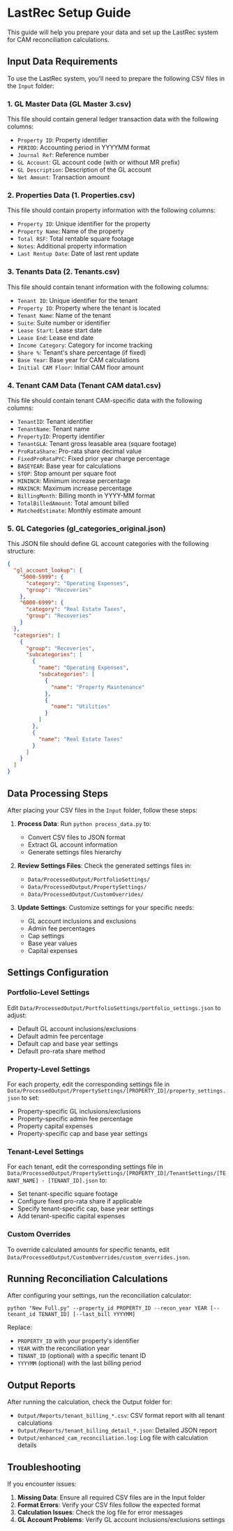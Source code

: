 # LastRec Setup Guide

This guide will help you prepare your data and set up the LastRec system for CAM reconciliation calculations.

## Input Data Requirements

To use the LastRec system, you'll need to prepare the following CSV files in the `Input` folder:

### 1. GL Master Data (GL Master 3.csv)

This file should contain general ledger transaction data with the following columns:
- `Property ID`: Property identifier
- `PERIOD`: Accounting period in YYYYMM format
- `Journal Ref`: Reference number
- `GL Account`: GL account code (with or without MR prefix)
- `GL Description`: Description of the GL account
- `Net Amount`: Transaction amount

### 2. Properties Data (1. Properties.csv)

This file should contain property information with the following columns:
- `Property ID`: Unique identifier for the property
- `Property Name`: Name of the property
- `Total RSF`: Total rentable square footage
- `Notes`: Additional property information
- `Last Rentup Date`: Date of last rent update

### 3. Tenants Data (2. Tenants.csv)

This file should contain tenant information with the following columns:
- `Tenant ID`: Unique identifier for the tenant
- `Property ID`: Property where the tenant is located
- `Tenant Name`: Name of the tenant
- `Suite`: Suite number or identifier
- `Lease Start`: Lease start date
- `Lease End`: Lease end date
- `Income Category`: Category for income tracking
- `Share %`: Tenant's share percentage (if fixed)
- `Base Year`: Base year for CAM calculations
- `Initial CAM Floor`: Initial CAM floor amount

### 4. Tenant CAM Data (Tenant CAM data1.csv)

This file should contain tenant CAM-specific data with the following columns:
- `TenantID`: Tenant identifier
- `TenantName`: Tenant name
- `PropertyID`: Property identifier
- `TenantGLA`: Tenant gross leasable area (square footage)
- `ProRataShare`: Pro-rata share decimal value
- `FixedProRataPYC`: Fixed prior year charge percentage
- `BASEYEAR`: Base year for calculations
- `STOP`: Stop amount per square foot
- `MININCR`: Minimum increase percentage
- `MAXINCR`: Maximum increase percentage
- `BillingMonth`: Billing month in YYYY-MM format
- `TotalBilledAmount`: Total amount billed
- `MatchedEstimate`: Monthly estimate amount

### 5. GL Categories (gl_categories_original.json)

This JSON file should define GL account categories with the following structure:
```json
{
  "gl_account_lookup": {
    "5000-5999": {
      "category": "Operating Expenses",
      "group": "Recoveries"
    },
    "6000-6999": {
      "category": "Real Estate Taxes",
      "group": "Recoveries"
    }
  },
  "categories": [
    {
      "group": "Recoveries",
      "subcategories": [
        {
          "name": "Operating Expenses",
          "subcategories": [
            {
              "name": "Property Maintenance"
            },
            {
              "name": "Utilities"
            }
          ]
        },
        {
          "name": "Real Estate Taxes"
        }
      ]
    }
  ]
}
```

## Data Processing Steps

After placing your CSV files in the `Input` folder, follow these steps:

1. **Process Data**: Run `python process_data.py` to:
   - Convert CSV files to JSON format
   - Extract GL account information
   - Generate settings files hierarchy

2. **Review Settings Files**: Check the generated settings files in:
   - `Data/ProcessedOutput/PortfolioSettings/`
   - `Data/ProcessedOutput/PropertySettings/`
   - `Data/ProcessedOutput/CustomOverrides/`

3. **Update Settings**: Customize settings for your specific needs:
   - GL account inclusions and exclusions
   - Admin fee percentages
   - Cap settings
   - Base year values
   - Capital expenses

## Settings Configuration

### Portfolio-Level Settings

Edit `Data/ProcessedOutput/PortfolioSettings/portfolio_settings.json` to adjust:
- Default GL account inclusions/exclusions
- Default admin fee percentage
- Default cap and base year settings
- Default pro-rata share method

### Property-Level Settings

For each property, edit the corresponding settings file in `Data/ProcessedOutput/PropertySettings/[PROPERTY_ID]/property_settings.json` to set:
- Property-specific GL inclusions/exclusions
- Property-specific admin fee percentage
- Property capital expenses
- Property-specific cap and base year settings

### Tenant-Level Settings

For each tenant, edit the corresponding settings file in `Data/ProcessedOutput/PropertySettings/[PROPERTY_ID]/TenantSettings/[TENANT_NAME] - [TENANT_ID].json` to:
- Set tenant-specific square footage
- Configure fixed pro-rata share if applicable
- Specify tenant-specific cap, base year settings
- Add tenant-specific capital expenses

### Custom Overrides

To override calculated amounts for specific tenants, edit `Data/ProcessedOutput/CustomOverrides/custom_overrides.json`.

## Running Reconciliation Calculations

After configuring your settings, run the reconciliation calculator:

```
python "New Full.py" --property_id PROPERTY_ID --recon_year YEAR [--tenant_id TENANT_ID] [--last_bill YYYYMM]
```

Replace:
- `PROPERTY_ID` with your property's identifier
- `YEAR` with the reconciliation year
- `TENANT_ID` (optional) with a specific tenant ID
- `YYYYMM` (optional) with the last billing period

## Output Reports

After running the calculation, check the Output folder for:
- `Output/Reports/tenant_billing_*.csv`: CSV format report with all tenant calculations
- `Output/Reports/tenant_billing_detail_*.json`: Detailed JSON report
- `Output/enhanced_cam_reconciliation.log`: Log file with calculation details

## Troubleshooting

If you encounter issues:

1. **Missing Data**: Ensure all required CSV files are in the Input folder
2. **Format Errors**: Verify your CSV files follow the expected format
3. **Calculation Issues**: Check the log file for error messages
4. **GL Account Problems**: Verify GL account inclusions/exclusions settings
